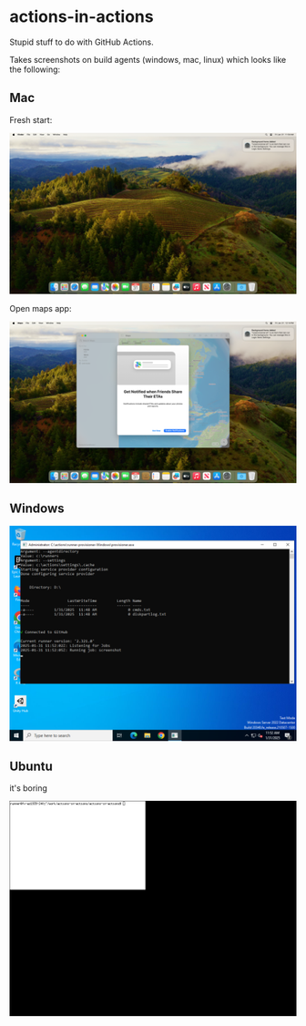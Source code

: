# actions-in-actions

Stupid stuff to do with GitHub Actions.

Takes screenshots on build agents (windows, mac, linux) which looks like the following:

## Mac

Fresh start:

![](mac/init.png)

Open maps app:

![](mac/maps.png)


## Windows

![](screenshot-win.png)

## Ubuntu

it's boring

![](screenshot-ubuntu.png)
